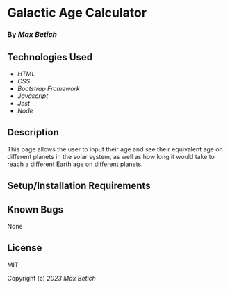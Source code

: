 # **Galactic Age Calculator**

### By _Max Betich_

## Technologies Used

* _HTML_
* _CSS_
* _Bootstrap Framework_
* _Javascript_
* _Jest_
* _Node_

## Description

This page allows the user to input their age and see their equivalent age on different planets in the solar system, as well as how long it would take to reach a different Earth age on different planets.

## Setup/Installation Requirements
 

## Known Bugs

None

## License

MIT

Copyright (c) _2023_ _Max Betich_